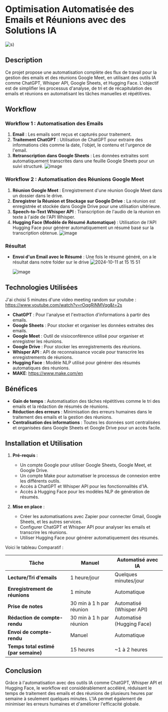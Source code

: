 # Optimisation Automatisée des Emails et Réunions avec des Solutions IA
![s)](https://github.com/user-attachments/assets/0dc02283-f30c-40a2-b12c-5043d1ccd643)




## Description

Ce projet propose une automatisation complète des flux de travail pour la gestion des emails et des réunions Google Meet, en utilisant des outils IA comme ChatGPT, Whisper API, Google Sheets, et Hugging Face. L'objectif est de simplifier les processus d'analyse, de tri et de récapitulation des emails et réunions en automatisant les tâches manuelles et répétitives.

## Workflow

### Workflow 1 : Automatisation des Emails

1. **Email** : Les emails sont reçus et capturés pour traitement.
2. **Traitement ChatGPT** : Utilisation de ChatGPT pour extraire des informations clés comme la date, l'objet, le contenu et l'urgence de l'email.
3. **Retranscription dans Google Sheets** : Les données extraites sont automatiquement transcrites dans une feuille Google Sheets pour un suivi structuré.
![image](https://github.com/user-attachments/assets/aaa79c3d-df10-43c0-adcd-164286c06aa0)



### Workflow 2 : Automatisation des Réunions Google Meet

1. **Réunion Google Meet** : Enregistrement d'une réunion Google Meet dans un dossier dans le drive.
2. **Enregistrer la Réunion et Stockage sur Google Drive** : La réunion est enregistrée et stockée dans Google Drive pour une utilisation ultérieure.
3. **Speech-to-Text Whisper API** : Transcription de l'audio de la réunion en texte à l'aide de l'API Whisper.
4. **Hugging Face (Modèle de Résumé Automatique)** : Utilisation de l'API Hugging Face pour générer automatiquement un résumé basé sur la transcription obtenue.
   ![image](https://github.com/user-attachments/assets/fb9f50f8-6134-4809-81f9-c8bfa9c57718)


### Résultat

- **Envoi d'un Email avec le Résumé** : Une fois le résumé généré, on a le résultat dans notre folder sur le drive
  ![ 2024-10-11 at 15 15 51](https://github.com/user-attachments/assets/371cfb9a-efdd-4335-a4e3-8a9e14a3c7cc)

  ![image](https://github.com/user-attachments/assets/632b5a53-f15b-40c0-9db0-acc17723e798)


## Technologies Utilisées
J'ai choisi 5 minutes d'une video meeting random sur youtube : https://www.youtube.com/watch?v=rOqgRiNMVqg&t=2s
- **ChatGPT** : Pour l'analyse et l'extraction d'informations à partir des emails.
- **Google Sheets** : Pour stocker et organiser les données extraites des emails.
- **Google Meet** : Outil de visioconférence utilisé pour organiser et enregistrer les réunions.
- **Google Drive** : Pour stocker les enregistrements des réunions.
- **Whisper API** : API de reconnaissance vocale pour transcrire les enregistrements de réunions.
- **Hugging Face** : Modèle NLP utilisé pour générer des résumés automatiques des réunions.
- **MAKE**: https://www.make.com/en
## Bénéfices

- **Gain de temps** : Automatisation des tâches répétitives comme le tri des emails et la rédaction de résumés de réunions.
- **Réduction des erreurs** : Minimisation des erreurs humaines dans le traitement des emails et la gestion des réunions.
- **Centralisation des informations** : Toutes les données sont centralisées et organisées dans Google Sheets et Google Drive pour un accès facile.

## Installation et Utilisation

1. **Pré-requis** :
   - Un compte Google pour utiliser Google Sheets, Google Meet, et Google Drive.
   - Un compte Make pour automatiser le processus de connexion entre les différents outils.
   - Accès à ChatGPT et Whisper API pour les fonctionnalités d'IA.
   - Accès à Hugging Face pour les modèles NLP de génération de résumés.

2. **Mise en place** :
   - Créer les automatisations avec Zapier pour connecter Gmail, Google Sheets, et les autres services.
   - Configurer ChatGPT et Whisper API pour analyser les emails et transcrire les réunions.
   - Utiliser Hugging Face pour générer automatiquement des résumés.

Voici le tableau Comparatif :

| **Tâche**                          | **Manuel**                   | **Automatisé avec IA**        |
|-------------------------------------|------------------------------|-------------------------------|
| **Lecture/Tri d'emails**            | 1 heure/jour                 | Quelques minutes/jour         |
| **Enregistrement de réunions**      | 1 minute                     | Automatique                   |
| **Prise de notes**                  | 30 min à 1 h par réunion     | Automatisé (Whisper API)      |
| **Rédaction de compte-rendu**       | 30 min à 1 h par réunion     | Automatisé (Hugging Face)     |
| **Envoi de compte-rendu**           | Manuel                       | Automatique                   |
| **Temps total estimé (par semaine)**| 15 heures                    | ~1 à 2 heures                 |


## Conclusion
Grâce à l'automatisation avec des outils IA comme ChatGPT, Whisper API et Hugging Face, le workflow est considérablement accéléré, réduisant le temps de traitement des emails et des réunions de plusieurs heures par semaine à seulement quelques minutes. L'IA permet également de minimiser les erreurs humaines et d'améliorer l'efficacité globale.

